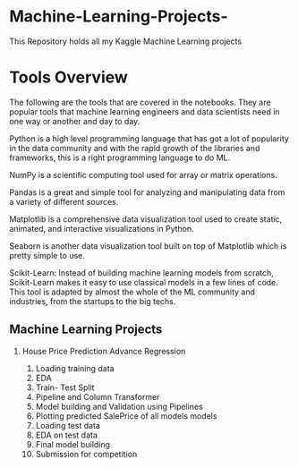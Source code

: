 # Machine-Learning-Projects-
This Repository holds all my Kaggle Machine Learning projects


# Tools Overview
The following are the tools that are covered in the notebooks. They are popular tools that machine learning engineers and data scientists need in one way or another and day to day.

Python is a high level programming language that has got a lot of popularity in the data community and with the rapid growth of the libraries and frameworks, this is a right programming language to do ML.

NumPy is a scientific computing tool used for array or matrix operations.

Pandas is a great and simple tool for analyzing and manipulating data from a variety of different sources.

Matplotlib is a comprehensive data visualization tool used to create static, animated, and interactive visualizations in Python.

Seaborn is another data visualization tool built on top of Matplotlib which is pretty simple to use.

Scikit-Learn: Instead of building machine learning models from scratch, Scikit-Learn makes it easy to use classical models in a few lines of code. This tool is adapted by almost the whole of the ML community and industries, from the startups to the big techs.



## Machine Learning Projects  


1. House Price Prediction Advance Regression  

	1. Loading training data
	2. EDA
	3. Train- Test Split
	4. Pipeline and Column Transformer 
	5. Model building and Validation using Pipelines
	6. Plotting predicted SalePrice of all models models
	7. Loading test data
	8. EDA on test data
	9. Final model building 
	10. Submission for competition 





